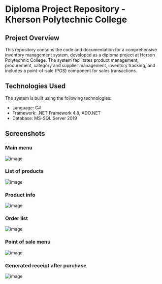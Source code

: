 
# Diploma Project Repository - Kherson Polytechnic College

## Project Overview
This repository contains the code and documentation for a comprehensive inventory management system, developed as a diploma project at Herson Polytechnic College. The system facilitates product management, procurement, category and supplier management, inventory tracking, and includes a point-of-sale (POS) component for sales transactions.

## Technologies Used
The system is built using the following technologies:

- Language: C#
- Framework: .NET Framework 4.8, ADO.NET
- Database: MS-SQL Server 2019

## Screenshots

### Main menu
![image](https://github.com/bdvysg/Diploma/assets/72144188/6484e0f4-b2ca-4fce-bb3f-ea7ddbdeff7b)

### List of products
![image](https://github.com/bdvysg/Diploma/assets/72144188/4f27d0b3-c2e8-48a7-9daa-6480d79a3b2c)

### Product info
![image](https://github.com/bdvysg/Diploma/assets/72144188/c05bf71b-a53f-43f1-a6c2-cefe63c6a06f)

### Order list
![image](https://github.com/bdvysg/Diploma/assets/72144188/bb7a6611-e114-43bb-9327-a667c2dd8fd5)

### Point of sale menu
![image](https://github.com/bdvysg/Diploma/assets/72144188/e5f39f5b-8c86-4789-8183-bfd44f505c18)

### Generated receipt after purchase
![image](https://github.com/bdvysg/Diploma/assets/72144188/562b7389-df17-4ce9-a64e-bf56083217d1)



